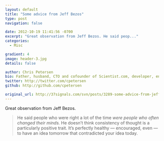 ```yaml
---
layout: default
title: "Some advice from Jeff Bezos"
type: post
navigation: false

date: 2012-10-19 11:41:56 -0700
excerpt: "Great observation from Jeff Bezos. He said peop..."
categories:
  - Misc

gradient: 4
image: header-3.jpg
details: false

author: Chris Petersen
bio: Father, husband, CTO and cofounder of Scientist.com, developer, entrepreneur and technologist.
twitter: http://twitter.com/cpetersen
github: http://github.com/cpetersen

original_url: http://37signals.com/svn/posts/3289-some-advice-from-jeff-bezos
---
```



Great observation from Jeff Bezos.

 > He said people who were right a lot of the time *were people who often changed their minds.* He doesn’t think consistency of thought is a particularly positive trait. It’s perfectly healthy — encouraged, even — to have an idea tomorrow that contradicted your idea today.

